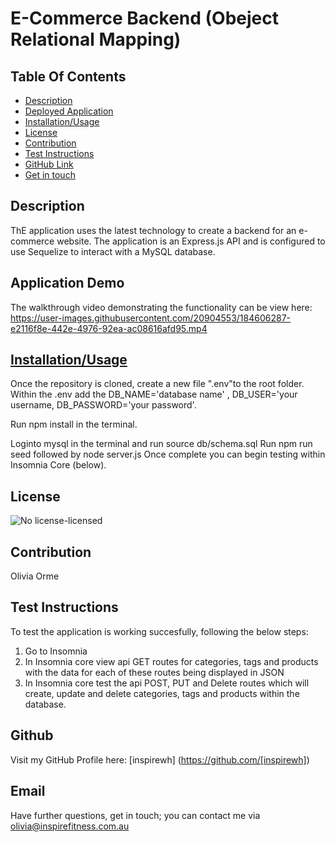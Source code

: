 
  
  # E-Commerce Backend (Obeject Relational Mapping)
  
  ## Table Of Contents
  * [Description](#description)
  * [Deployed Application](#deployed)
  * [Installation/Usage](#usage)
  * [License](#license)
  * [Contribution](#contribution)
  * [Test Instructions](#test)
  * [GitHub Link](#github)
  * [Get in touch](#email)
  
  ## Description
  ThE application uses the latest technology to create a backend for an e-commerce website. The application is an Express.js API and is configured to use Sequelize   to interact with a MySQL database.

  ## Application Demo
  The walkthrough video demonstrating the functionality can be view here:
  https://user-images.githubusercontent.com/20904553/184606287-e2116f8e-442e-4976-92ea-ac08616afd95.mp4
 
  ## [Installation/Usage](#usage)
  Once the repository is cloned, create a new file ".env"to the root folder. Within the .env add the DB_NAME='database name' , DB_USER='your username, 
  DB_PASSWORD='your password'.
  
  Run npm install in the terminal.
  
  Loginto mysql in the terminal and run source db/schema.sql
  Run npm run seed followed by node server.js
  Once complete you can begin testing within Insomnia Core (below).
 
  ## License
  ![No license-licensed](https://img.shields.io/badge/license-No%20license-green)

  ## Contribution
  Olivia Orme

  ## Test Instructions
  To test the application is working succesfully, following the below steps:
  1. Go to Insomnia
  2. In Insomnia core view api GET routes for categories, tags and products with the data for each of these routes being displayed in JSON
  3. In Insomnia core test the api POST, PUT and Delete routes which will create, update and delete categories, tags and products within the database. 
  
  ## Github
  Visit my GitHub Profile here: [inspirewh] (https://github.com/[inspirewh])

  ## Email
  Have further questions, get in touch; you can contact me via olivia@inspirefitness.com.au

  


